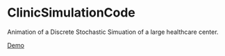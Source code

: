# ClinicSimulationCode

Animation of a Discrete Stochastic Simuation of a large healthcare center.

[Demo](https://raghavaggsss.github.io/ClinicSimulation/)

